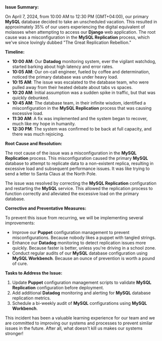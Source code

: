 **Issue Summary:**

On April 7, 2024, from 10:00 AM to 12:30 PM (GMT+04:00), our primary **MySQL** database decided to take an unscheduled vacation. This resulted in approximately 35% of our users experiencing the digital equivalent of molasses when attempting to access our **Django** web application. The root cause was a misconfiguration in the **MySQL Replication** process, which we've since lovingly dubbed "The Great Replication Rebellion."

**Timeline:**

- **10:00 AM**: Our **Datadog** monitoring system, ever the vigilant watchdog, started barking about high latency and error rates.
- **10:05 AM**: Our on-call engineer, fueled by coffee and determination, noticed the primary database was under heavy load.
- **10:15 AM**: The issue was escalated to the database team, who were pulled away from their heated debate about tabs vs spaces.
- **10:20 AM**: Initial assumption was a sudden spike in traffic, but that was quickly debunked.
- **10:45 AM**: The database team, in their infinite wisdom, identified a misconfiguration in the **MySQL Replication** process that was causing excessive load.
- **11:30 AM**: A fix was implemented and the system began to recover, much like my hope in humanity.
- **12:30 PM**: The system was confirmed to be back at full capacity, and there was much rejoicing.

**Root Cause and Resolution:**

The root cause of the issue was a misconfiguration in the **MySQL Replication** process. This misconfiguration caused the primary **MySQL** database to attempt to replicate data to a non-existent replica, resulting in excessive load and subsequent performance issues. It was like trying to send a letter to Santa Claus at the North Pole.

The issue was resolved by correcting the **MySQL Replication** configuration and restarting the **MySQL** service. This allowed the replication process to function correctly and alleviated the excessive load on the primary database.

**Corrective and Preventative Measures:**

To prevent this issue from recurring, we will be implementing several improvements:

- Improve our **Puppet** configuration management to prevent misconfigurations. Because nobody likes a puppet with tangled strings.
- Enhance our **Datadog** monitoring to detect replication issues more quickly. Because faster is better, unless you're driving in a school zone.
- Conduct regular audits of our **MySQL** database configuration using **MySQL Workbench**. Because an ounce of prevention is worth a pound of cure.

**Tasks to Address the Issue:**

1.  Update **Puppet** configuration management scripts to validate **MySQL Replication** configuration before deployment.
2.  Add additional **Datadog** monitoring and alerting for **MySQL** database replication metrics.
3.  Schedule a bi-weekly audit of **MySQL** configurations using **MySQL Workbench**.

This incident has been a valuable learning experience for our team and we are committed to improving our systems and processes to prevent similar issues in the future. After all, what doesn't kill us makes our systems stronger!
